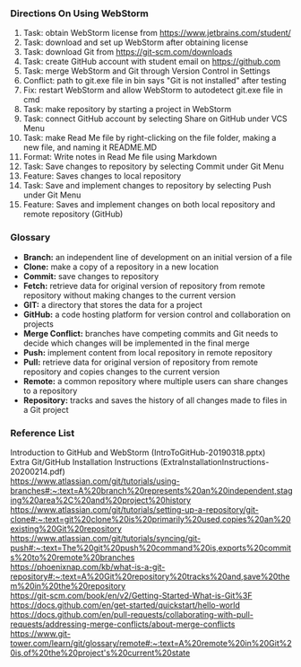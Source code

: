 ### Directions On Using WebStorm
1. Task: obtain WebStorm license from https://www.jetbrains.com/student/
2. Task: download and set up WebStorm after obtaining license
3. Task: download Git from https://git-scm.com/downloads
4. Task: create GitHub account with student email on https://github.com
5. Task: merge WebStorm and Git through Version Control in Settings
6. Conflict: path to git.exe file in bin says "Git is not installed" after testing
7. Fix: restart WebStorm and allow WebStorm to autodetect git.exe file in cmd
8. Task: make repository by starting a project in WebStorm
9. Task: connect GitHub account by selecting Share on GitHub under VCS Menu
10. Task: make Read Me file by right-clicking on the file folder, making a new file, and naming it README.MD
11. Format: Write notes in Read Me file using Markdown
12. Task: Save changes to repository by selecting Commit under Git Menu
13. Feature: Saves changes to local repository
14. Task: Save and implement changes to repository by selecting Push under Git Menu
15. Feature: Saves and implement changes on both local repository and remote repository (GitHub)

### Glossary
- **Branch:** an independent line of development on an initial version of a file
- **Clone:** make a copy of a repository in a new location
- **Commit:** save changes to repository
- **Fetch:** retrieve data for original version of repository from remote repository without making changes to the current version
- **GIT:** a directory that stores the data for a project
- **GitHub:** a code hosting platform for version control and collaboration on projects
- **Merge Conflict:** branches have competing commits and Git needs to decide which changes will be implemented in the final merge
- **Push:** implement content from local repository in remote repository
- **Pull:** retrieve data for original version of repository from remote repository and copies changes to the current version
- **Remote:** a common repository where multiple users can share changes to a repository
- **Repository:** tracks and saves the history of all changes made to files in a Git project

### Reference List
Introduction to GitHub and WebStorm (IntroToGitHub-20190318.pptx)  
Extra Git/GitHub Installation Instructions (ExtraInstallationInstructions-20200214.pdf)  
https://www.atlassian.com/git/tutorials/using-branches#:~:text=A%20branch%20represents%20an%20independent,staging%20area%2C%20and%20project%20history  
https://www.atlassian.com/git/tutorials/setting-up-a-repository/git-clone#:~:text=git%20clone%20is%20primarily%20used,copies%20an%20existing%20Git%20repository  
https://www.atlassian.com/git/tutorials/syncing/git-push#:~:text=The%20git%20push%20command%20is,exports%20commits%20to%20remote%20branches  
https://phoenixnap.com/kb/what-is-a-git-repository#:~:text=A%20Git%20repository%20tracks%20and,save%20them%20in%20the%20repository  
https://git-scm.com/book/en/v2/Getting-Started-What-is-Git%3F  
https://docs.github.com/en/get-started/quickstart/hello-world  
https://docs.github.com/en/pull-requests/collaborating-with-pull-requests/addressing-merge-conflicts/about-merge-conflicts  
https://www.git-tower.com/learn/git/glossary/remote#:~:text=A%20remote%20in%20Git%20is,of%20the%20project's%20current%20state